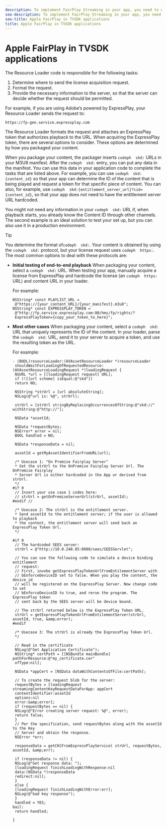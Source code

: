 ```yaml
---
description: To implement FairPlay Streaming in your app, you need to write a Resource Loader, which sends a license acquisition request to your FairPlay Streaming server.
seo-description: To implement FairPlay Streaming in your app, you need to write a Resource Loader, which sends a license acquisition request to your FairPlay Streaming server.
seo-title: Apple FairPlay in TVSDK applications
title: Apple FairPlay in TVSDK applications
---
```


# Apple FairPlay in TVSDK applications

The Resource Loader code is responsible for the following tasks:
1. Determine where to send the license acquisition request.
1. Format the request.
1. Provide the necessary information to the server, so that the server can decide whether the request should be permitted.

For example, if you are using Adobe’s  powered by ExpressPlay, your Resource Loader sends the request to:
```
https://fp-gen.service.expressplay.com
```
The Resource Loader formats the request and attaches an ExpressPlay token that authorizes playback to the URL. When acquiring the ExpressPlay token, there are several options to consider. These options are determined by how you packaged your content.

When you package your content, the packager inserts `codeph  skd:` URLs in your M3U8 manifest. After the `codeph  skd:` entry, you can put any data in the manifest. You can use this data in your application code to complete the tasks that are listed above. For example, you can use `codeph  skd:{content_id}` so that your app can determine the ID of the content that is being played and request a token for that specific piece of content. You can also, for example, use `codeph  skd:{entitlement_server_url}?cid={content_id}`, so that your app does not need to have the entitlement server URL hardcoded.

You might not need any information in your `codeph  skd:` URL if, when playback starts, you already know the Content ID through other channels. The second example is an ideal solution to test your set up, but you can also use it in a production environment.

>[!TIP]
>
>You determine the format of`codeph  skd:`.
Your content is obtained by using the `codeph  skd:` protocol, but your license request uses `codeph  https:`. The most common options to deal with these protocols are:

* **Initial testing of end-to-end playback**
  When packaging your content, select a `codeph  skd:` URL. When testing your app, manually acquire a license from ExpressPlay and hardcode the license (an `codeph  https:` URL) and content URL in your loader.
  
  For example:
  ```
  NSString* const PLAYLIST_URL = 
   @"https://{your_content_URL}/{your_manifest}.m3u8"; 
  NSString* const EXPRESSPLAY_TOKEN = 
   @"http://fp.service.expressplay.com:80/hms/fp/rights/? 
   ExpressPlayToken={copy_your_token_to_here}";
  ```
  
  
* **Most other cases**
  When packaging your content, select a `codeph  skd:` URL that uniquely represents the ID of the content. In your loader, parse the `codeph  skd:` URL, send it to your server to acquire a token, and use the resulting token as the URL.
  
  For example:
  ```
  - (BOOL)resourceLoader:(AVAssetResourceLoader *)resourceLoader 
   shouldWaitForLoadingOfRequestedResource:(AVAssetResourceLoadingRequest *)loadingRequest { 
   NSURL *url = [[loadingRequest request] URL]; 
   if (![[url scheme] isEqual:@"skd"]) 
   return NO; 
   
   NSString *strUrl = [url absoluteString]; 
   NSLog(@"url is: %@", strUrl); 
   
   strUrl = [strUrl stringByReplacingOccurrencesOfString:@"skd://" withString:@"http://"]; 
   
   NSData *assetId; 
   
   NSData *requestBytes; 
   NSError* error = nil; 
   BOOL handled = NO; 
   
   NSData *responseData = nil; 
   
   assetId = getMyAssetIdentifierFromURL(url); 
   
   /* Usecase 1: "On Premise Fairplay Server" 
   * Set the strUrl to the OnPremise Fairplay Server Url. The OnPremise Fairplay 
   * Server Url is either hardcoded in the App or derived from strUrl. 
   */ 
  #if 0 
   // Insert your use case 1 codes here: 
   // strUrl = getOnPremiseServerUrl(strUrl, assetId); 
  #endif // 
   
   /* Usecase 2: The strUrl is the entitlement server. 
   * Send assetId to the entitlement server; if the user is allowed to playback 
   * the content, the entitlement server will send back an ExpressPlay Token Url. 
   */ 
   
  #if 0 
   // The hardcoded SEES server: 
   strUrl = @"http://10.0.248.85:8080/sees/SEESServlet"; 
   
   // You can use the following code to simulate a device binding entitlement 
   // request: 
   // First, invoke getExpressPlayTokenUrlFromEntilementServer with 
   // bEnforceDeviceID set to false. When you play the content, the device_id 
   // will be registered on the ExpressPlay Server. Now change code to set 
   // bEnforceDeviceID to true, and rerun the program. The ExpressPlay token 
   // sent back by the SEES server will be device bound. 
   
   // The strUrl returned below is the ExpressPlay Token URL. 
   strUrl = getExpressPlayTokenUrlFromEntilementServer(strUrl, assetId, true, &amp;error); 
  #endif 
   
   /* Usecase 3: The strUrl is already the ExpressPlay Token Url. 
   */ 
   
   // Read in the certificate 
   NSLog(@"Get Application Certificate"); 
   NSString* certPath = [[NSBundle mainBundle] pathForResource:@"my_certificate.cer" 
   ofType:nil]; 
   
   NSData *appCert = [NSData dataWithContentsOfFile:certPath]; 
   
   // To create the request blob for the server: 
   requestBytes = [loadingRequest streamingContentKeyRequestDataForApp: appCert 
   contentIdentifier:assetId 
   options:nil 
   error:&amp;error]; 
   if (requestBytes == nil) { 
   NSLog(@"Error creating server request: %@", error); 
   return false; 
   } 
   // Per the specification, send requestBytes along with the assetId to the Key 
   // Server and obtain the response. 
   NSError *err; 
   
   responseData = getCKCFromExpressPlayService( strUrl, requestBytes, assetId, &amp;err); 
   
   if (responseData != nil) { 
   NSLog(@"Get response data: "); 
   [loadingRequest finishLoadingWithResponse:nil 
   data:(NSData *)responseData 
   redirect:nil]; 
   } 
   else { 
   [loadingRequest finishLoadingWithError:err]; 
   NSLog(@"bad key response"); 
   } 
   handled = YES; 
  bail: 
   return handled; 
   
  }
  ```
  
  

